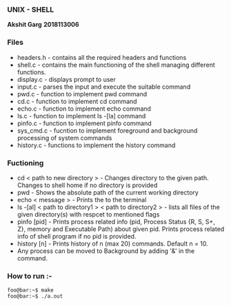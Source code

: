  ### UNIX - SHELL
 **Akshit Garg**
 **2018113006**

### Files
* headers.h     - contains all the required headers and functions
* shell.c - contains the main functioning of the shell managing different functions.
* display.c - displays prompt to user
* input.c - parses the input and execute the suitable command
* pwd.c - function to implement pwd command
* cd.c - function to implement cd command
* echo.c - function to implement echo command
* ls.c - function to implement ls -[la] command
* pinfo.c - function to implement pinfo command
* sys_cmd.c - fucntion to implement foreground and background processing of system commands
* history.c - functions to implement the history command

### Fuctioning
* cd < path to new directory > - Changes directory to the given path. Changes to shell home if no directory is provided
* pwd - Shows the absolute path of the current working directory 
* echo < message > - Prints the <message> to the terminal
* ls -[al] < path to directory1 > < path to directory2 > - lists all files of the given directory(s) with respcet to mentioned flags
* pinfo [pid] - Prints process related info (pid, Process Status {R, S, S+, Z}, memory and Executable Path) about given pid. Prints process related info of shell program if no pid is provided.
* history [n]  - Prints history of n (max 20) commands. Default n = 10.
* Any process can be moved to Background by adding '&' in the command.
### How to run :-
```
foo@bar:~$ make
foo@bar:~$ ./a.out
```
